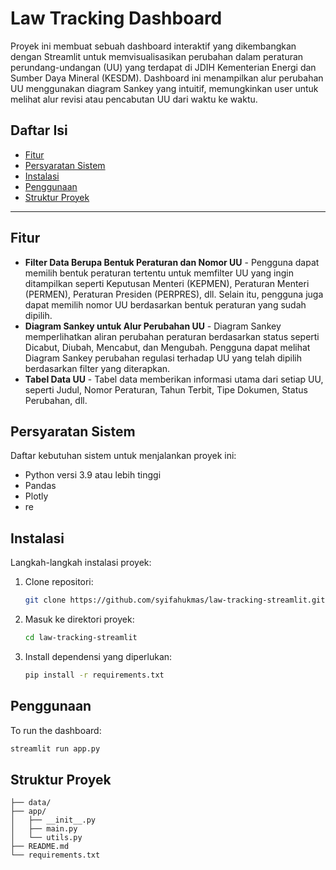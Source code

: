 # Law Tracking Dashboard

Proyek ini membuat sebuah dashboard interaktif yang dikembangkan dengan Streamlit untuk memvisualisasikan perubahan dalam peraturan perundang-undangan (UU) yang terdapat di JDIH Kementerian Energi dan Sumber Daya Mineral (KESDM). Dashboard ini menampilkan alur perubahan UU menggunakan diagram Sankey yang intuitif, memungkinkan user untuk melihat alur revisi atau pencabutan UU dari waktu ke waktu.

## Daftar Isi
- [Fitur](#fitur)
- [Persyaratan Sistem](#persyaratan-sistem)
- [Instalasi](#instalasi)
- [Penggunaan](#penggunaan)
- [Struktur Proyek](#struktur-proyek)

---

## Fitur

- **Filter Data Berupa Bentuk Peraturan dan Nomor UU** - Pengguna dapat memilih bentuk peraturan tertentu untuk memfilter UU yang ingin ditampilkan seperti Keputusan Menteri (KEPMEN), Peraturan Menteri (PERMEN), Peraturan Presiden (PERPRES), dll. Selain itu, pengguna juga dapat memilih nomor UU berdasarkan bentuk peraturan yang sudah dipilih.
- **Diagram Sankey untuk Alur Perubahan UU** - Diagram Sankey memperlihatkan aliran perubahan peraturan berdasarkan status seperti Dicabut, Diubah, Mencabut, dan Mengubah. Pengguna dapat melihat Diagram Sankey perubahan regulasi terhadap UU yang telah dipilih berdasarkan filter yang diterapkan.
- **Tabel Data UU** -  Tabel data memberikan informasi utama dari setiap UU, seperti Judul, Nomor Peraturan, Tahun Terbit, Tipe Dokumen, Status Perubahan, dll.

## Persyaratan Sistem

Daftar kebutuhan sistem untuk menjalankan proyek ini:
- Python versi 3.9 atau lebih tinggi
- Pandas
- Plotly
- re

## Instalasi

Langkah-langkah instalasi proyek:
1. Clone repositori:
    ```bash
    git clone https://github.com/syifahukmas/law-tracking-streamlit.git
    ```
2. Masuk ke direktori proyek:
    ```bash
    cd law-tracking-streamlit
    ```
3. Install dependensi yang diperlukan:
    ```bash
    pip install -r requirements.txt
    ```

## Penggunaan

To run the dashboard:
```bash
streamlit run app.py
```

## Struktur Proyek
```
├── data/
├── app/
│   ├── __init__.py
│   ├── main.py
│   └── utils.py
├── README.md
└── requirements.txt
```
